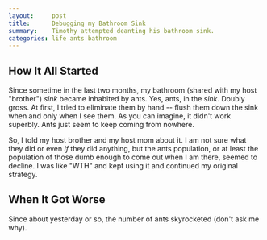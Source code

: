 ```yaml
---
layout:     post
title:      Debugging my Bathroom Sink
summary:    Timothy attempted deanting his bathroom sink.
categories: life ants bathroom
---
```


## How It All Started

Since sometime in the last two months, my bathroom (shared with my host
"brother") *sink* became inhabited by ants. Yes, ants, in the *sink*. Doubly
gross. At first, I tried to eliminate them by hand -- flush them down the sink
when and only when I see them. As you can imagine, it didn't work superbly.
Ants just seem to keep coming from nowhere.

So, I told my host brother and my host mom about it. I am not sure what they
did or even *if* they did anything, but the ants population, or at least the
population of those dumb enough to come out when I am there, seemed to
decline. I was like "WTH" and kept using it and continued my original
strategy.

## When It Got Worse

Since about yesterday or so, the number of ants skyrocketed (don't ask me
why). 
